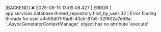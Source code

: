 [BACKEND] ❌ 2025-08-15 13:05:08.427 | ERROR    | app.services.database.thread_repository:find_by_user:32 | Error finding threads for user a4c65d01-9adf-43cb-87a5-32f802a7e69a: '_AsyncGeneratorContextManager' object has no attribute 'execute'


